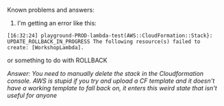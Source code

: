 Known problems and answers:

1. I'm getting an error like this:
```
[16:32:24] playground-PROD-lambda-test(AWS::CloudFormation::Stack}: UPDATE_ROLLBACK_IN_PROGRESS The following resource(s) failed to create: [WorkshopLambda].
```

or something to do with ROLLBACK

*Answer: You need to manually delete the stack in the Cloudformation console. AWS is stupid if you try and upload a CF template and it doesn't have a working template to fall back on, it enters this weird state that isn't useful for anyone*
